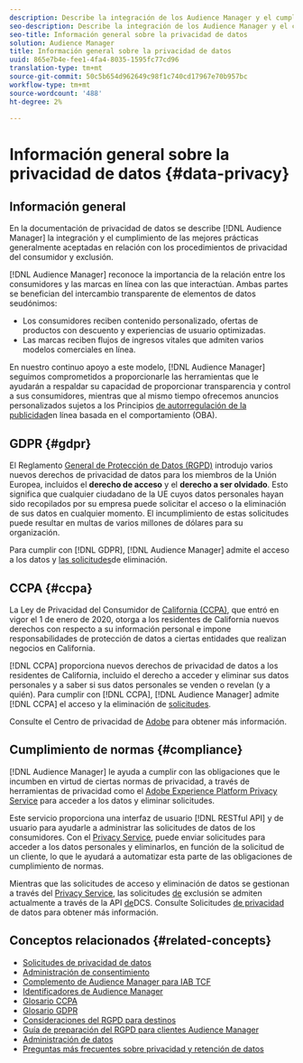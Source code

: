```yaml
---
description: Describe la integración de los Audience Manager y el cumplimiento de las prácticas recomendadas generalmente aceptadas en relación con los procedimientos de privacidad y exclusión de los consumidores.
seo-description: Describe la integración de los Audience Manager y el cumplimiento de las prácticas recomendadas generalmente aceptadas en relación con los procedimientos de privacidad y exclusión de los consumidores.
seo-title: Información general sobre la privacidad de datos
solution: Audience Manager
title: Información general sobre la privacidad de datos
uuid: 865e7b4e-fee1-4fa4-8035-1595fc77cd96
translation-type: tm+mt
source-git-commit: 50c5b654d962649c98f1c740cd17967e70b957bc
workflow-type: tm+mt
source-wordcount: '488'
ht-degree: 2%

---
```



# Información general sobre la privacidad de datos {#data-privacy}

## Información general

En la documentación de privacidad de datos se describe [!DNL Audience Manager] la integración y el cumplimiento de las mejores prácticas generalmente aceptadas en relación con los procedimientos de privacidad del consumidor y exclusión.

[!DNL Audience Manager] reconoce la importancia de la relación entre los consumidores y las marcas en línea con las que interactúan. Ambas partes se benefician del intercambio transparente de elementos de datos seudónimos:

* Los consumidores reciben contenido personalizado, ofertas de productos con descuento y experiencias de usuario optimizadas.
* Las marcas reciben flujos de ingresos vitales que admiten varios modelos comerciales en línea.

En nuestro continuo apoyo a este modelo, [!DNL Audience Manager] seguimos comprometidos a proporcionarle las herramientas que le ayudarán a respaldar su capacidad de proporcionar transparencia y control a sus consumidores, mientras que al mismo tiempo ofrecemos anuncios personalizados sujetos a los Principios [de autorregulación de la publicidad](https://www.iab.com/news/self-regulatory-principles-for-online-behavioral-advertising/)en línea basada en el comportamiento (OBA).

## GDPR {#gdpr}

El Reglamento [General de Protección de Datos (RGPD)](https://eugdpr.org/) introdujo varios nuevos derechos de privacidad de datos para los miembros de la Unión Europea, incluidos el **derecho de acceso** y el **derecho a ser olvidado**. Esto significa que cualquier ciudadano de la UE cuyos datos personales hayan sido recopilados por su empresa puede solicitar el acceso o la eliminación de sus datos en cualquier momento. El incumplimiento de estas solicitudes puede resultar en multas de varios millones de dólares para su organización.

Para cumplir con [!DNL GDPR], [!DNL Audience Manager] admite el acceso a los datos y [las solicitudes](data-privacy-requests.md)de eliminación.

## CCPA {#ccpa}

La Ley de Privacidad del Consumidor de [California (CCPA)](https://www.caprivacy.org/about), que entró en vigor el 1 de enero de 2020, otorga a los residentes de California nuevos derechos con respecto a su información personal e impone responsabilidades de protección de datos a ciertas entidades que realizan negocios en California.

[!DNL CCPA] proporciona nuevos derechos de privacidad de datos a los residentes de California, incluido el derecho a acceder y eliminar sus datos personales y a saber si sus datos personales se venden o revelan (y a quién). Para cumplir con [!DNL CCPA], [!DNL Audience Manager] admite [!DNL CCPA] el acceso y la eliminación de [solicitudes](data-privacy-requests.md).

Consulte el Centro de privacidad de [Adobe](https://www.adobe.com/privacy/opt-out.html) para obtener más información.

## Cumplimiento de normas {#compliance}

[!DNL Audience Manager] le ayuda a cumplir con las obligaciones que le incumben en virtud de ciertas normas de privacidad, a través de herramientas de privacidad como el [Adobe Experience Platform Privacy Service](https://www.adobe.io/apis/experienceplatform/home/services/privacy-service.html) para acceder a los datos y eliminar solicitudes.

Este servicio proporciona una interfaz de usuario [!DNL RESTful API] y de usuario para ayudarle a administrar las solicitudes de datos de los consumidores. Con el [Privacy Service](https://www.adobe.io/apis/experienceplatform/home/services/privacy-service.html), puede enviar solicitudes para acceder a los datos personales y eliminarlos, en función de la solicitud de un cliente, lo que le ayudará a automatizar esta parte de las obligaciones de cumplimiento de normas.

Mientras que las solicitudes de acceso y eliminación de datos se gestionan a través del [Privacy Service](https://www.adobe.io/apis/experienceplatform/home/services/privacy-service.html), las solicitudes [de](data-privacy-requests.md#opt-out-requests) exclusión se admiten actualmente a través de la API [de](../../api/dcs-intro/dcs-api-reference/dcs-api-reference-overview.md)DCS. Consulte Solicitudes [de privacidad](data-privacy-requests.md) de datos para obtener más información.

## Conceptos relacionados {#related-concepts}

* [Solicitudes de privacidad de datos](data-privacy-requests.md)
* [Administración de consentimiento](data-privacy-consent.md)
* [Complemento de Audience Manager para IAB TCF](aam-iab-plugin.md)
* [Identificadores de Audience Manager](data-privacy-ids.md)
* [Glosario CCPA](aam-ccpa-glossary.md)
* [Glosario GDPR](aam-gdpr-glossary.md)
* [Consideraciones del RGPD para destinos](aam-gdpr-partners.md)
* [Guía de preparación del RGPD para clientes Audience Manager](aam-gdpr-readiness.md)
* [Administración de datos](data-governance.md)
* [Preguntas más frecuentes sobre privacidad y retención de datos](../../faq/faq-privacy.md)